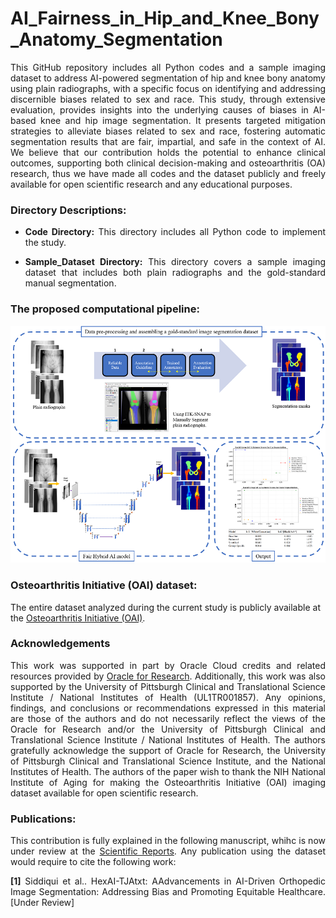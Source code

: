 #  AI_Fairness_in_Hip_and_Knee_Bony_Anatomy_Segmentation
<p align="justify">This GitHub repository includes all Python codes and a sample imaging dataset to address AI-powered segmentation of hip and knee bony anatomy using plain radiographs, with a specific focus on identifying and addressing discernible biases related to sex and race. This study, through extensive evaluation, provides insights into the underlying causes of biases in AI-based knee and hip image segmentation. It presents targeted mitigation strategies to alleviate biases related to sex and race, fostering automatic segmentation results that are fair, impartial, and safe in the context of AI. We believe that our contribution holds the potential to enhance clinical outcomes, supporting both clinical decision-making and osteoarthritis (OA) research, thus we have made all codes and the dataset publicly and freely available for open scientific research and any educational purposes. 
</p>

### Directory Descriptions:
+ <p align="justify"><strong>Code Directory:</strong> This directory includes all Python code to implement the study.</p>
+ <p align="justify"><strong>Sample_Dataset Directory:</strong> This directory covers a sample imaging dataset that includes both plain radiographs and the gold-standard manual segmentation.</p>


### The proposed computational pipeline:

![alt text](https://github.com/pitthexai/AI_Fairness_in_Hip_and_Knee_Bony_Anatomy_Segmentation/blob/main/Figures/pipeline.png  "The proposed computational pipeline")
</p>
<p>
</p>

### Osteoarthritis Initiative (OAI) dataset: 
<p>The entire dataset analyzed during the current study is publicly available at the <a href="https://nda.nih.gov/oai" target="_blank"> Osteoarthritis Initiative (OAI)</a>.</p>

### Acknowledgements
<p align="justify">This work was supported in part by Oracle Cloud credits and related resources provided by <a href="https://www.oracle.com/research" target="_blank">Oracle for Research</a>. Additionally, this work was also supported by the University of Pittsburgh Clinical and Translational Science Institute / National Institutes of Health (UL1TR001857). Any opinions, findings, and conclusions or recommendations expressed in this material are those of the authors and do not necessarily reflect the views of the Oracle for Research and/or the University of Pittsburgh Clinical and Translational Science Institute / National Institutes of Health. The authors gratefully acknowledge the support of Oracle for Research, the University of Pittsburgh Clinical and Translational Science Institute, and the National Institutes of Health. The authors of the paper wish to thank the NIH National Institute of Aging for making the Osteoarthritis Initiative (OAI) imaging dataset available for open scientific research. </p>

### Publications:

<p align="justify">This contribution is fully explained in the following manuscript, whihc is now under review at the <a href="https://www.nature.com/srep/" target="_blank">Scientific Reports</a>. Any publication using the dataset would require to cite the following work:
<p align="justify">
<strong>[1]</strong> Siddiqui et al.. HexAI-TJAtxt: AAdvancements in AI-Driven Orthopedic Image Segmentation: Addressing Bias and Promoting Equitable Healthcare. [Under Review]</p>
